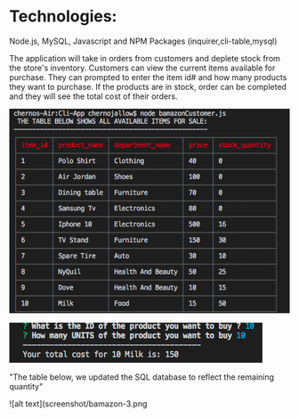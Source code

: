 
# Technologies:  
Node.js, MySQL, Javascript and NPM Packages (inquirer,cli-table,mysql)


The application will take in orders from customers and deplete stock from the store's inventory. Customers can view the current items available for purchase. They can prompted to enter the item id# and how many products they want to purchase.
If the products are in stock, order can be completed and they will see the total cost of their orders.

![alt text](screenshot/bamazon-1.png "Description goes here")

![alt text](screenshot/bamazon-2.png "")

"The table below, we updated the SQL database to reflect the remaining quantity"

![alt text](screenshot/bamazon-3.png 


